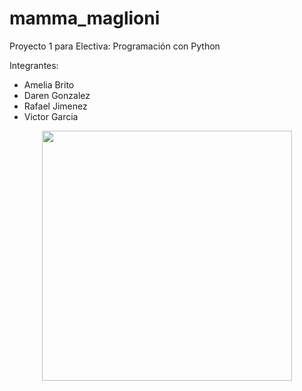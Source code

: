 # mamma_maglioni
Proyecto 1 para Electiva: Programación con Python

Integrantes:
- Amelia Brito
- Daren Gonzalez
- Rafael Jimenez
- Victor Garcia

<p align="center"><img src="https://i.redd.it/fe7hv1f66tv21.jpg" width="400"></p>
